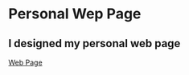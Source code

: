# Personal Wep Page

## I designed my personal web page

[Web Page](http://127.0.0.1:5500/index.html)
